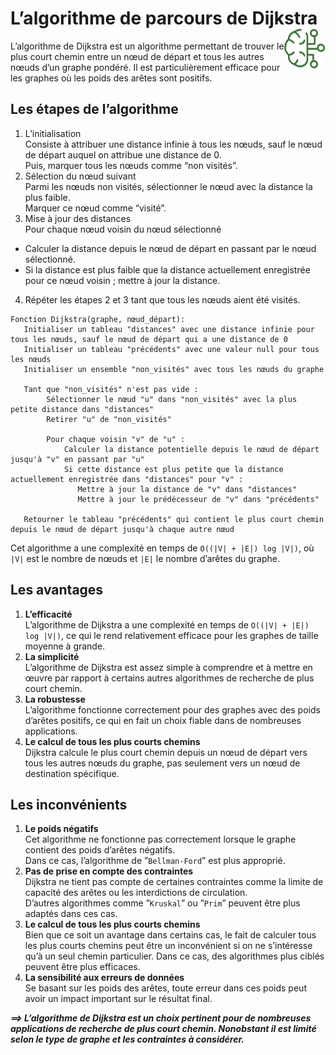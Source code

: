 # **L’algorithme de parcours de Dijkstra** <a href="../../../"><img src="https://github.com/MiKL5/BI/raw/master/assets/bi.svg" alt="Business intelligence" align="right" height="64px"></a>
L’algorithme de Dijkstra est un algorithme permettant de trouver le plus court chemin entre un nœud de départ et tous les autres nœuds d’un graphe pondéré. Il est particulièrement efficace pour les graphes où les poids des arêtes sont positifs.

## **Les étapes de l’algorithme**
1. L’initialisation  
Consiste à attribuer une distance infinie à tous les nœuds, sauf le nœud de départ auquel on attribue une distance de 0.  
Puis, marquer tous les nœuds comme “non visités”.
1. Sélection du nœud suivant  
Parmi les nœuds non visités, sélectionner le nœud avec la distance la plus faible.  
Marquer ce nœud comme “visité”.
1. Mise à jour des distances  
Pour chaque nœud voisin du nœud sélectionné  
* Calculer la distance depuis le nœud de départ en passant par le nœud sélectionné.
* Si la distance est plus faible que la distance actuellement enregistrée pour ce nœud voisin ; mettre à jour la distance.
4. Répéter les étapes 2 et 3 tant que tous les nœuds aient été visités.
```statao
Fonction Dijkstra(graphe, nœud_départ):
   Initialiser un tableau "distances" avec une distance infinie pour tous les nœuds, sauf le nœud de départ qui a une distance de 0
   Initialiser un tableau "précédents" avec une valeur null pour tous les nœuds
   Initialiser un ensemble "non_visités" avec tous les nœuds du graphe

   Tant que "non_visités" n'est pas vide :
        Sélectionner le nœud "u" dans "non_visités" avec la plus petite distance dans "distances"
        Retirer "u" de "non_visités"

        Pour chaque voisin "v" de "u" :
            Calculer la distance potentielle depuis le nœud de départ jusqu'à "v" en passant par "u"
            Si cette distance est plus petite que la distance actuellement enregistrée dans "distances" pour "v" :
               Mettre à jour la distance de "v" dans "distances"
               Mettre à jour le prédécesseur de "v" dans "précédents"

   Retourner le tableau "précédents" qui contient le plus court chemin depuis le nœud de départ jusqu'à chaque autre nœud
```
Cet algorithme a une complexité en temps de `O((|V| + |E|) log |V|)`, où `|V|` est le nombre de nœuds et `|E|` le nombre d’arêtes du graphe.
## **Les avantages**
1. **L’efficacité**  
   L’algorithme de Dijkstra a une complexité en temps de `O((|V| + |E|) log |V|)`, ce qui le rend relativement efficace pour les graphes de taille moyenne à grande.
2. **La simplicité**  
   L’algorithme de Dijkstra est assez simple à comprendre et à mettre en œuvre par rapport à certains autres algorithmes de recherche de plus court chemin.
3. **La robustesse**  
   L’algorithme fonctionne correctement pour des graphes avec des poids d’arêtes positifs, ce qui en fait un choix fiable dans de nombreuses applications.
4. **Le calcul de tous les plus courts chemins**  
   Dijkstra calcule le plus court chemin depuis un nœud de départ vers tous les autres nœuds du graphe, pas seulement vers un nœud de destination spécifique.
## **Les inconvénients**
1. **Le poids négatifs**  
   Cet algorithme ne fonctionne pas correctement lorsque le graphe contient des poids d’arêtes négatifs.  
   Dans ce cas, l’algorithme de ”`Bellman-Ford`” est plus approprié.
2. **Pas de prise en compte des contraintes**  
   Dijkstra ne tient pas compte de certaines contraintes comme la limite de capacité des arêtes ou les interdictions de circulation.  
   D’autres algorithmes comme ”`Kruskal`” ou ”`Prim`” peuvent être plus adaptés dans ces cas.
3. **Le calcul de tous les plus courts chemins**  
   Bien que ce soit un avantage dans certains cas, le fait de calculer tous les plus courts chemins peut être un inconvénient si on ne s’intéresse qu’à un seul chemin particulier. Dans ce cas, des algorithmes plus ciblés peuvent être plus efficaces.
4. **La sensibilité aux erreurs de données**  
   Se basant sur les poids des arêtes, toute erreur dans ces poids peut avoir un impact important sur le résultat final.

_**⟹ L’algorithme de Dijkstra est un choix pertinent pour de nombreuses applications de recherche de plus court chemin. Nonobstant il est limité selon le type de graphe et les contraintes à considérer.**_